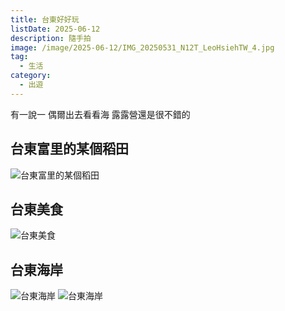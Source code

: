 ```yaml
---
title: 台東好好玩
listDate: 2025-06-12
description: 隨手拍
image: /image/2025-06-12/IMG_20250531_N12T_LeoHsiehTW_4.jpg
tag:
  - 生活
category:
  - 出遊
---
```


有一說一 偶爾出去看看海 露露營還是很不錯的

## 台東富里的某個稻田

![台東富里的某個稻田](/image/2025-06-12/IMG_20250531_N12T_LeoHsiehTW_1.jpg)

## 台東美食

![台東美食](/image/2025-06-12/IMG_20250531_N12T_LeoHsiehTW_2.jpg)

## 台東海岸

![台東海岸](/image/2025-06-12/IMG_20250531_N12T_LeoHsiehTW_3.jpg)
![台東海岸](/image/2025-06-12/IMG_20250531_N12T_LeoHsiehTW_4.jpg)